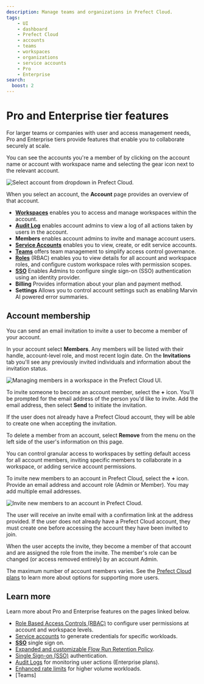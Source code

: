 ```yaml
---
description: Manage teams and organizations in Prefect Cloud.
tags:
    - UI
    - dashboard
    - Prefect Cloud
    - accounts
    - teams
    - workspaces
    - organizations
    - service accounts
    - Pro
    - Enterprise
search:
  boost: 2
---
```


# Pro and Enterprise tier features<span class="badge cloud"></span> <span class="badge pro"></span> <span class="badge enterprise"></span>

For larger teams or companies with user and access management needs, Pro and Enterprise tiers provide features that enable you to collaborate securely at scale.

You can see the accounts you're a member of by clicking on the account name or account with workspace name and selecting the gear icon next to the relevant account.

![Select account from dropdown in Prefect Cloud.](/img/ui/select-account.png)

When you select an account, the **Account** page provides an overview of that account.

- [**Workspaces**](/cloud/workspaces/) enables you to access and manage workspaces within the account.
- [**Audit Log**](/cloud/users/audit-log/) enables account admins to view a log of all actions taken by users in the account.
- **Members** enables account admins to invite and manage account users.
- [**Service Accounts**](/cloud/users/service-accounts/) enables you to view, create, or edit service accounts.
- [**Teams**](/cloud/users/teams/) offers team management to simplify access control governance.
- [**Roles**](/cloud/users/roles/) (RBAC) enables you to view details for all account and workspace roles, and configure custom workspace roles with permission scopes.
- [**SSO**](/cloud/users/sso/) Enables Admins to configure single sign-on (SSO) authentication using an identity provider.
- **Billing** Provides information about your plan and payment method.
- **Settings** Allows you to control account settings such as enabling Marvin AI powered error summaries.

## Account membership

You can send an email invitation to invite a user to become a member of your account.

In your account select **Members**.
Any members will be listed with their handle, account-level role, and most recent login date.
On the **Invitations** tab you'll see any previously invited individuals and information about the invitation status.

![Managing members in a workspace in the Prefect Cloud UI.](/img/ui/workspace-collaborators.png)

To invite someone to become an account member, select the **+** icon.
You'll be prompted for the email address of the person you'd like to invite.
Add the email address, then select **Send** to initiate the invitation.

If the user does not already have a Prefect Cloud account, they will be able to create one when accepting the invitation.

To delete a member from an account, select **Remove** from the menu on the left side of the user's information on this page.

You can control granular access to workspaces by setting default access for all account members, inviting specific members to collaborate in a workspace, or adding service account permissions.

To invite new members to an account in Prefect Cloud, select the **+** icon.
Provide an email address and account role (Admin or Member).
You may add multiple email addresses.

![Invite new members to an account in Prefect Cloud.](/img/ui/org-invite-members.png)

The user will receive an invite email with a confirmation link at the address provided.
If the user does not already have a Prefect Cloud account, they must create one before accessing the account they have been invited to join.

When the user accepts the invite, they become a member of that account and are assigned the role from the invite.
The member's role can be changed (or access removed entirely) by an account Admin.

The maximum number of account members varies. See the [Prefect Cloud plans](https://www.prefect.io/pricing) to learn more about options for supporting more users.

## Learn more

Learn more about Pro and Enterprise features on the pages linked below.

- [Role Based Access Controls (RBAC)](/cloud/users/roles/) to configure user permissions at account and workspace levels.
- [Service accounts](/cloud/users/service-accounts/) to generate credentials for specific workloads.
- [**SSO**](/cloud/users/sso/) single sign on.
- [Expanded and customizable Flow Run Retention Policy](/ui/flow-runs/#flow-run-retention-policy).
- [Single Sign-on (SSO)](/cloud/users/sso/) authentication.
- [Audit Logs](/cloud/users/audit-log/) for monitoring user actions (Enterprise plans).
- [Enhanced rate limits](/cloud/rate-limits/) for higher volume workloads.
- [Teams]
